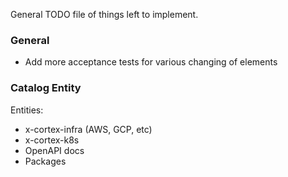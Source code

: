 
General TODO file of things left to implement.

### General

- Add more acceptance tests for various changing of elements

### Catalog Entity

Entities:

- x-cortex-infra (AWS, GCP, etc)
- x-cortex-k8s
- OpenAPI docs
- Packages
